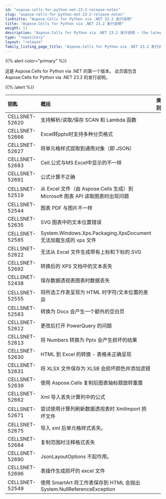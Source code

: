 ```yaml
---
id: "aspose-cells-for-python-net-23-2-release-notes"
slug: "aspose-cells-for-python-net-23-2-release-notes"
linktitle: "Aspose.Cells for Python via .NET 23.2 发行说明"
title: "Aspose.Cells for Python via .NET 23.2 发行说明"
weight: 11
description: "Aspose.Cells for Python via .NET 23.2 发行说明 – the latest updates and fixes."
type: "repository"
layout: "release"
family_listing_page_title: "Aspose.Cells for Python via .NET 23.2 发行说明"
---
```

{{% alert color="primary" %}} 

这是 Aspose.Cells for Python via .NET 的第一个版本。
此页面包含 Aspose.Cells for Python via .NET 23.2 的发行说明。

{{% /alert %}} 

|**钥匙**|**概括**|**类别**|
| :- | :- | :- |
|CELLSNET-52620|支持解析/读取/保存 SCAN 和 Lambda 函数|
|CELLSNET-52666|Excel转pptx时支持多种分页格式|
|CELLSNET-52627|将单元格样式提取到通用对象（即 JSON）|
|CELLSNET-52683|Cell.公式与MS Excel中显示的不一样|
|CELLSNET-52691|公式计算不正确|
|CELLSNET-52519|从 Excel 文件（由 Aspose.Cells 生成）到 Microsoft 图表 API 读取图表时出现问题|
|CELLSNET-52544|图表 PDF 与图片不一样|
|CELLSNET-52635|SVG 图表中的文本位置错误|
|CELLSNET-52585|System.Windows.Xps.Packaging.XpsDocument 无法加载生成的 xps 文件|
|CELLSNET-52622|无法从 Excel 文件生成带有上标和下标的 SVG|
|CELLSNET-52692|转换后的 XPS 文档中的文本丢失|
|CELLSNET-52438|保存数据透视表图表时数据丢失|
|CELLSNET-52555|将所选工作表呈现为 HTML 时字符/文本位置的差异|
|CELLSNET-52583|转换为 Docx 会产生一个额外的空白页|
|CELLSNET-52612|更改后打开 PowerQuery 的问题|
|CELLSNET-52613|将 Numbers 转换为 Pptx 会产生损坏的结果|
|CELLSNET-52630|HTML 到 Excel 的转换 - 表格未正确呈现|
|CELLSNET-52631|将 XLSX 文件保存为 XLSB 会损坏颜色并添加滤镜|
|CELLSNET-52639|使用 Aspose.Cells 复制后图表轴标题旋转重置|
|CELLSNET-52662|Xml 导入丢失计算列中的公式|
|CELLSNET-52671|尝试使用计算列刷新数据透视表时 XmlImport 损坏文件|
|CELLSNET-52675|导入 xml 后单元格样式丢失。|
|CELLSNET-52684|复制范围时注释格式丢失|
|CELLSNET-52690|JsonLayoutOptions 不起作用。|
|CELLSNET-52696|表操作生成损坏的 excel 文件|
|CELLSNET-52549|使用 SmartArt 将工作表保存到 HTML 会抛出 System.NullReferenceException|
